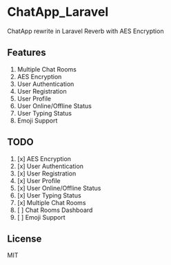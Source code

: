# ChatApp_Laravel

ChatApp rewrite in Laravel Reverb with AES Encryption

## Features

1. Multiple Chat Rooms
2. AES Encryption
3. User Authentication
4. User Registration
5. User Profile
6. User Online/Offline Status
7. User Typing Status
8. Emoji Support

## TODO

1. [x] AES Encryption
2. [x] User Authentication
3. [x] User Registration
4. [x] User Profile
5. [x] User Online/Offline Status
6. [x] User Typing Status
7. [x] Multiple Chat Rooms
8. [ ] Chat Rooms Dashboard
9. [ ] Emoji Support

## License

MIT
